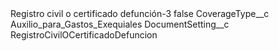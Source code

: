 <?xml version="1.0" encoding="UTF-8"?>
<CustomMetadata xmlns="http://soap.sforce.com/2006/04/metadata" xmlns:xsi="http://www.w3.org/2001/XMLSchema-instance" xmlns:xsd="http://www.w3.org/2001/XMLSchema">
    <label>Registro civil o certificado defunción-3</label>
    <protected>false</protected>
    <values>
        <field>CoverageType__c</field>
        <value xsi:type="xsd:string">Auxilio_para_Gastos_Exequiales</value>
    </values>
    <values>
        <field>DocumentSetting__c</field>
        <value xsi:type="xsd:string">RegistroCivilOCertificadoDefuncion</value>
    </values>
</CustomMetadata>
